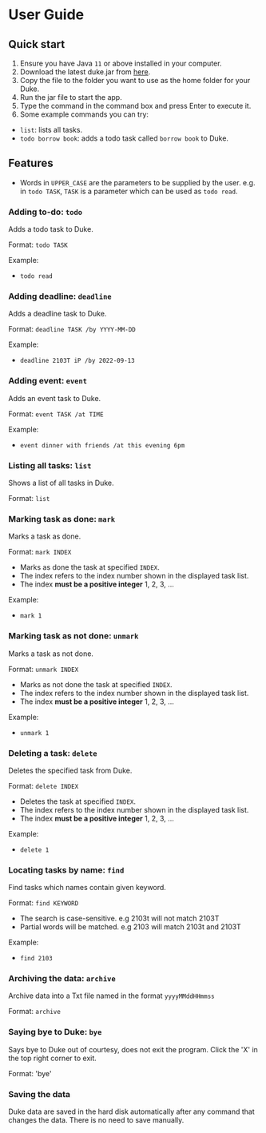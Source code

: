 # User Guide

## Quick start

1. Ensure you have Java `11` or above installed in your computer.
2. Download the latest duke.jar from [here](https://github.com/bojie3/ip/releases/tag/BCD-Extension).
3. Copy the file to the folder you want to use as the home folder for your Duke.
4. Run the jar file to start the app. 
5. Type the command in the command box and press Enter to execute it. 
6. Some example commands you can try:
- `list`: lists all tasks.
- `todo borrow book`: adds a todo task called `borrow book` to Duke.

## Features 

- Words in `UPPER_CASE` are the parameters to be supplied by the user.
e.g. in `todo TASK`, `TASK` is a parameter which can be used as `todo read`.


### Adding to-do: `todo`

Adds a todo task to Duke.

Format: `todo TASK`

Example: 
- `todo read`


### Adding deadline: `deadline`

Adds a deadline task to Duke.

Format: `deadline TASK /by YYYY-MM-DD`

Example:
- `deadline 2103T iP /by 2022-09-13`


### Adding event: `event`

Adds an event task to Duke.

Format: `event TASK /at TIME`

Example:
- `event dinner with friends /at this evening 6pm`


### Listing all tasks: `list`

Shows a list of all tasks in Duke.

Format: `list`


### Marking task as done: `mark`

Marks a task as done.

Format: `mark INDEX`
- Marks as done the task at specified `INDEX`. 
- The index refers to the index number shown in the displayed task list. 
- The index **must be a positive integer** 1, 2, 3, …

Example:
- `mark 1`


### Marking task as not done: `unmark`

Marks a task as not done.

Format: `unmark INDEX`
- Marks as not done the task at specified `INDEX`. 
- The index refers to the index number shown in the displayed task list. 
- The index **must be a positive integer** 1, 2, 3, …

Example:
- `unmark 1`


### Deleting a task: `delete`

Deletes the specified task from Duke.

Format: `delete INDEX`
- Deletes the task at specified `INDEX`. 
- The index refers to the index number shown in the displayed task list. 
- The index **must be a positive integer** 1, 2, 3, …

Example:
- `delete 1`


### Locating tasks by name: `find`

Find tasks which names contain given keyword.

Format: `find KEYWORD`
- The search is case-sensitive. e.g 2103t will not match 2103T
- Partial words will be matched. e.g 2103 will match 2103t and 2103T

Example:
- `find 2103`


### Archiving the data: `archive`

Archive data into a Txt file named in the format `yyyyMMddHHmmss`

Format: `archive`


### Saying bye to Duke: `bye`

Says bye to Duke out of courtesy, does not exit the program. Click the 'X' 
    in the top right corner to exit.

Format: 'bye'


### Saving the data
Duke data are saved in the hard disk automatically after any command that changes the data. 
There is no need to save manually.
